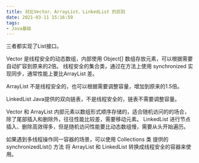 ```yaml
---
title: 对比Vector、ArrayList、LinkedList 的区别
date: 2021-03-11 15:16:59
tags:
- Java基础
---
```

三者都实现了List接口。

Vector 是线程安全的动态数组，内部使用 Object[] 数组存放元素，可以根据需要自动扩容到原来的2倍。
线程安全的集合类，通过在方法上使用 synchronized 实现同步，通常性能上要比ArrayList 差。

ArrayList 不是线程安全的，也可以根据需要调整容量，增加到原来的1.5倍。

LinkedList Java提供的双向链表，不是线程安全的，链表不需要调整容量。

Vector 和 ArrayList 内部元素以数组形式顺序存储的，适合随机访问的的场合，除了尾部插入和删除外，往往性能比较差，需要移动元素。
LinkedList 进行节点插入、删除高效得多，但是随机访问性能要比动态数组慢，需要从头开始遍历。

如果遇到多线程操作同一容器的场景，可以使用 Collections 类 提供的 synchronizedList() 方法 将 ArrayList 和 LinkedList 转换成线程安全的容器来使用。